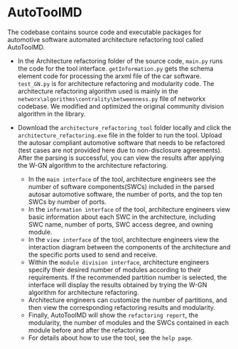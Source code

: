 # AutoToolMD
The codebase contains source code and executable packages for automotive software automated 
architecture refactoring tool called AutoToolMD.

* In the Architecture refactoring folder of the source code, `main.py` runs the code for the tool interface. 
`getInformation.py` gets the schema element code for processing the arxml file of the car software. 
`test_GN.py` is for architecture refactoring and modularity code.
The architecture refactoring algorithm used is mainly in the `networx\algorithms\centrality\betweenness.py` file of networkx codebase.
We modified and optimized the original community division algorithm in the library.

* Download the `architecture_refactoring_tool` folder locally and click the `architecture_refactoring.exe` file in the folder to run the tool. 
Upload the autosar compliant automotive software that needs to be refactored (test cases are not provided here due to non-disclosure agreements). After the parsing is successful, 
you can view the results after applying the W-GN algorithm to the architecture refactoring.
    *  In the `main interface` of the tool, architecture engineers see the number of software components(SWCs) included in the parsed autosar automotive software, the number of ports, and the top ten SWCs by number of ports.
    *  In the `information interface` of the tool, architecture engineers view basic information about each SWC in the architecture, including SWC name, number of ports, SWC access degree, and owning module.
    *  In the `view interface` of the tool, architecture engineers view the interaction diagram between the components of the architecture and the specific ports used to send and receive.
    *  Within the `module division interface`, architecture engineers specify their desired number of modules according to their requirements. If the recommended partition number is selected, the interface will display the results obtained by trying the W-GN algorithm for architecture refactoring.
    *  Architecture engineers can customize the number of partitions, and then view the corresponding refactoring results and modularity.
    *  Finally, AutoToolMD will show the `refactoring report`, the modularity, the number of modules and the SWCs contained in each module before and after the refactoring.
    *  For details about how to use the tool, see the `help page`.
